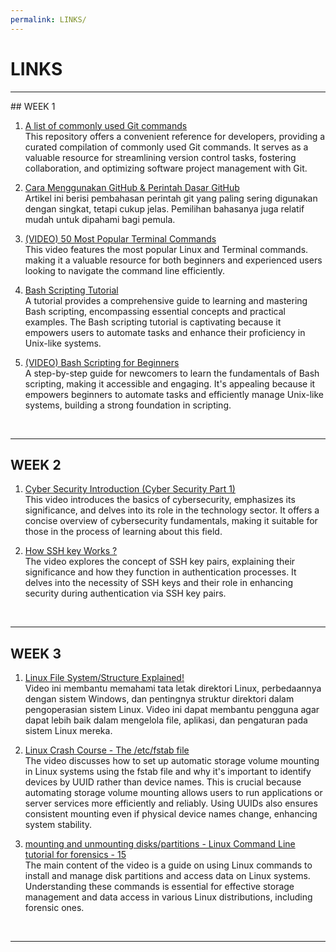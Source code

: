 ```yaml
---
permalink: LINKS/
---
```


# LINKS
<hr>
## WEEK 1

1. [A list of commonly used Git commands](https://github.com/joshnh/Git-Commands)<br>
This repository offers a convenient reference for developers, providing a curated compilation of commonly used Git commands. It serves as a valuable resource for streamlining version control tasks, fostering collaboration, and optimizing software project management with Git.

2. [Cara Menggunakan GitHub & Perintah Dasar GitHub](https://www.hostinger.co.id/tutorial/cara-menggunakan-github-perintah-dasar-github)<br>
Artikel ini berisi pembahasan perintah git yang paling sering digunakan dengan singkat, tetapi cukup jelas. Pemilihan bahasanya juga relatif mudah untuk dipahami bagi pemula.

3. [(VIDEO) 50 Most Popular Terminal Commands](https://www.youtube.com/watch?v=ZtqBQ68cfJc)<br>
This video features the most popular Linux and Terminal commands. making it a valuable resource for both beginners and experienced users looking to navigate the command line efficiently.

4. [Bash Scripting Tutorial](https://www.javatpoint.com/bash)<br>
A tutorial provides a comprehensive guide to learning and mastering Bash scripting, encompassing essential concepts and practical examples. The Bash scripting tutorial is captivating because it empowers users to automate tasks and enhance their proficiency in Unix-like systems.

5. [(VIDEO) Bash Scripting for Beginners](https://www.youtube.com/watch?v=tK9Oc6AEnR4)<br>
A step-by-step guide for newcomers to learn the fundamentals of Bash scripting, making it accessible and engaging. It's appealing because it empowers beginners to automate tasks and efficiently manage Unix-like systems, building a strong foundation in scripting.
<br>
<hr>

## WEEK 2

1. [Cyber Security Introduction (Cyber Security Part 1)](https://youtu.be/rcDO8km6R6c?si=gTfja7uJk1otT_jP)<br>
This video introduces the basics of cybersecurity, emphasizes its significance, and delves into its role in the technology sector. It offers a concise overview of cybersecurity fundamentals, making it suitable for those in the process of learning about this field.

2. [How SSH key Works ?](https://youtu.be/y2SWzw9D4RA?si=-Byb8Y9Rp9c9_tVy)<br>
The video explores the concept of SSH key pairs, explaining their significance and how they function in authentication processes. It delves into the necessity of SSH keys and their role in enhancing security during authentication via SSH key pairs.
<br>
<hr>

## WEEK 3

1. [Linux File System/Structure Explained!](https://youtu.be/HbgzrKJvDRw)<br>
Video ini membantu memahami tata letak direktori Linux, perbedaannya dengan sistem Windows, dan pentingnya struktur direktori dalam pengoperasian sistem Linux. Video ini dapat membantu pengguna agar dapat lebih baik dalam mengelola file, aplikasi, dan pengaturan pada sistem Linux mereka.

2. [Linux Crash Course - The /etc/fstab file](https://youtu.be/A7xH74o6kY0)<br>
The video discusses how to set up automatic storage volume mounting in Linux systems using the fstab file and why it's important to identify devices by UUID rather than device names. This is crucial because automating storage volume mounting allows users to run applications or server services more efficiently and reliably. Using UUIDs also ensures consistent mounting even if physical device names change, enhancing system stability.

3. [mounting and unmounting disks/partitions - Linux Command Line tutorial for forensics - 15](https://youtu.be/F-a_BBAGfkE)<br>
The main content of the video is a guide on using Linux commands to install and manage disk partitions and access data on Linux systems. Understanding these commands is essential for effective storage management and data access in various Linux distributions, including forensic ones.
<br>
<hr>
